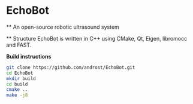 # EchoBot

** An open-source robotic ultrasound system

** Structure
EchoBot is written in C++ using CMake, Qt, Eigen, libromocc and FAST.


**Build instructions**

```bash
git clone https://github.com/androst/EchoBot.git
cd EchoBot
mkdir build
cd build
cmake ..
make -j8
```